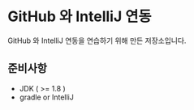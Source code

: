 # GitHub 와 IntelliJ 연동

GitHub 와 IntelliJ 연동을 연습하기 위해 만든 저장소입니다.

## 준비사항

* JDK ( >= 1.8 )
* gradle or IntelliJ